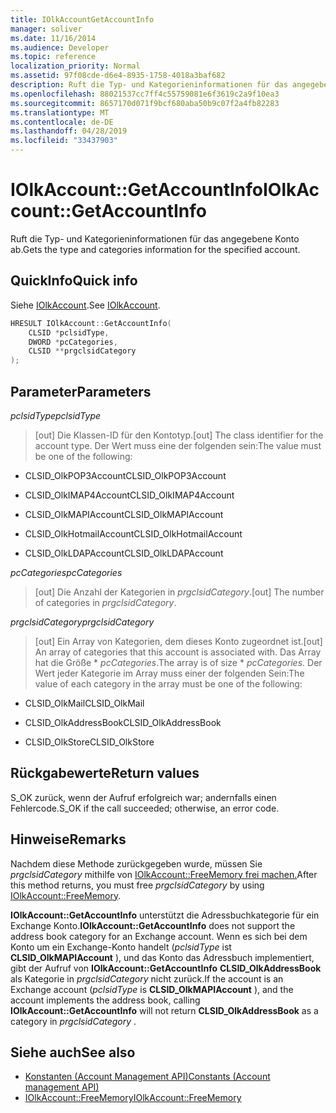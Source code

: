 ```yaml
---
title: IOlkAccountGetAccountInfo
manager: soliver
ms.date: 11/16/2014
ms.audience: Developer
ms.topic: reference
localization_priority: Normal
ms.assetid: 97f08cde-d6e4-8935-1758-4018a3baf682
description: Ruft die Typ- und Kategorieninformationen für das angegebene Konto ab.
ms.openlocfilehash: 88021537cc7ff4c55759081e6f3619c2a9f10ea3
ms.sourcegitcommit: 8657170d071f9bcf680aba50b9c07f2a4fb82283
ms.translationtype: MT
ms.contentlocale: de-DE
ms.lasthandoff: 04/28/2019
ms.locfileid: "33437903"
---
```

# <a name="iolkaccountgetaccountinfo"></a><span data-ttu-id="ee552-103">IOlkAccount::GetAccountInfo</span><span class="sxs-lookup"><span data-stu-id="ee552-103">IOlkAccount::GetAccountInfo</span></span>

<span data-ttu-id="ee552-104">Ruft die Typ- und Kategorieninformationen für das angegebene Konto ab.</span><span class="sxs-lookup"><span data-stu-id="ee552-104">Gets the type and categories information for the specified account.</span></span>
  
## <a name="quick-info"></a><span data-ttu-id="ee552-105">QuickInfo</span><span class="sxs-lookup"><span data-stu-id="ee552-105">Quick info</span></span>

<span data-ttu-id="ee552-106">Siehe [IOlkAccount](iolkaccount.md).</span><span class="sxs-lookup"><span data-stu-id="ee552-106">See [IOlkAccount](iolkaccount.md).</span></span>
  
```cpp
HRESULT IOlkAccount::GetAccountInfo(  
    CLSID *pclsidType, 
    DWORD *pcCategories, 
    CLSID **prgclsidCategory 
);

```

## <a name="parameters"></a><span data-ttu-id="ee552-107">Parameter</span><span class="sxs-lookup"><span data-stu-id="ee552-107">Parameters</span></span>

<span data-ttu-id="ee552-108">_pclsidType_</span><span class="sxs-lookup"><span data-stu-id="ee552-108">_pclsidType_</span></span>
  
> <span data-ttu-id="ee552-109">[out] Die Klassen-ID für den Kontotyp.</span><span class="sxs-lookup"><span data-stu-id="ee552-109">[out] The class identifier for the account type.</span></span> <span data-ttu-id="ee552-110">Der Wert muss eine der folgenden sein:</span><span class="sxs-lookup"><span data-stu-id="ee552-110">The value must be one of the following:</span></span>
    
   - <span data-ttu-id="ee552-111">CLSID_OlkPOP3Account</span><span class="sxs-lookup"><span data-stu-id="ee552-111">CLSID_OlkPOP3Account</span></span> 
    
   - <span data-ttu-id="ee552-112">CLSID_OlkIMAP4Account</span><span class="sxs-lookup"><span data-stu-id="ee552-112">CLSID_OlkIMAP4Account</span></span> 
    
   - <span data-ttu-id="ee552-113">CLSID_OlkMAPIAccount</span><span class="sxs-lookup"><span data-stu-id="ee552-113">CLSID_OlkMAPIAccount</span></span> 
    
   - <span data-ttu-id="ee552-114">CLSID_OlkHotmailAccount</span><span class="sxs-lookup"><span data-stu-id="ee552-114">CLSID_OlkHotmailAccount</span></span> 
    
   - <span data-ttu-id="ee552-115">CLSID_OlkLDAPAccount</span><span class="sxs-lookup"><span data-stu-id="ee552-115">CLSID_OlkLDAPAccount</span></span>
    
<span data-ttu-id="ee552-116">_pcCategories_</span><span class="sxs-lookup"><span data-stu-id="ee552-116">_pcCategories_</span></span>
  
> <span data-ttu-id="ee552-117">[out] Die Anzahl der Kategorien in  _prgclsidCategory_.</span><span class="sxs-lookup"><span data-stu-id="ee552-117">[out] The number of categories in  _prgclsidCategory_.</span></span>
    
<span data-ttu-id="ee552-118">_prgclsidCategory_</span><span class="sxs-lookup"><span data-stu-id="ee552-118">_prgclsidCategory_</span></span>
  
> <span data-ttu-id="ee552-119">[out] Ein Array von Kategorien, dem dieses Konto zugeordnet ist.</span><span class="sxs-lookup"><span data-stu-id="ee552-119">[out] An array of categories that this account is associated with.</span></span> <span data-ttu-id="ee552-120">Das Array hat die Größe \* _pcCategories_.</span><span class="sxs-lookup"><span data-stu-id="ee552-120">The array is of size \* _pcCategories_.</span></span> <span data-ttu-id="ee552-121">Der Wert jeder Kategorie im Array muss einer der folgenden Sein:</span><span class="sxs-lookup"><span data-stu-id="ee552-121">The value of each category in the array must be one of the following:</span></span>
    
   - <span data-ttu-id="ee552-122">CLSID_OlkMail</span><span class="sxs-lookup"><span data-stu-id="ee552-122">CLSID_OlkMail</span></span>
    
   - <span data-ttu-id="ee552-123">CLSID_OlkAddressBook</span><span class="sxs-lookup"><span data-stu-id="ee552-123">CLSID_OlkAddressBook</span></span>
    
   - <span data-ttu-id="ee552-124">CLSID_OlkStore</span><span class="sxs-lookup"><span data-stu-id="ee552-124">CLSID_OlkStore</span></span>
    
## <a name="return-values"></a><span data-ttu-id="ee552-125">Rückgabewerte</span><span class="sxs-lookup"><span data-stu-id="ee552-125">Return values</span></span>

<span data-ttu-id="ee552-126">S_OK zurück, wenn der Aufruf erfolgreich war; andernfalls einen Fehlercode.</span><span class="sxs-lookup"><span data-stu-id="ee552-126">S_OK if the call succeeded; otherwise, an error code.</span></span>
  
## <a name="remarks"></a><span data-ttu-id="ee552-127">Hinweise</span><span class="sxs-lookup"><span data-stu-id="ee552-127">Remarks</span></span>

<span data-ttu-id="ee552-128">Nachdem diese Methode zurückgegeben wurde, müssen Sie *prgclsidCategory* mithilfe von [IOlkAccount::FreeMemory frei machen.](iolkaccount-freememory.md)</span><span class="sxs-lookup"><span data-stu-id="ee552-128">After this method returns, you must free  *prgclsidCategory*  by using [IOlkAccount::FreeMemory](iolkaccount-freememory.md).</span></span>
  
<span data-ttu-id="ee552-129">**IOlkAccount::GetAccountInfo** unterstützt die Adressbuchkategorie für ein Exchange Konto.</span><span class="sxs-lookup"><span data-stu-id="ee552-129">**IOlkAccount::GetAccountInfo** does not support the address book category for an Exchange account.</span></span> <span data-ttu-id="ee552-130">Wenn es sich bei dem Konto um ein Exchange-Konto handelt (*pclsidType* ist **CLSID_OlkMAPIAccount** ), und das Konto das Adressbuch implementiert, gibt der Aufruf von **IOlkAccount::GetAccountInfo** **CLSID_OlkAddressBook** als Kategorie in *prgclsidCategory* nicht zurück.</span><span class="sxs-lookup"><span data-stu-id="ee552-130">If the account is an Exchange account (*pclsidType*  is **CLSID_OlkMAPIAccount** ), and the account implements the address book, calling **IOlkAccount::GetAccountInfo** will not return **CLSID_OlkAddressBook** as a category in  *prgclsidCategory*  .</span></span> 
  
## <a name="see-also"></a><span data-ttu-id="ee552-131">Siehe auch</span><span class="sxs-lookup"><span data-stu-id="ee552-131">See also</span></span>

- [<span data-ttu-id="ee552-132">Konstanten (Account Management API)</span><span class="sxs-lookup"><span data-stu-id="ee552-132">Constants (Account management API)</span></span>](constants-account-management-api.md)  
- [<span data-ttu-id="ee552-133">IOlkAccount::FreeMemory</span><span class="sxs-lookup"><span data-stu-id="ee552-133">IOlkAccount::FreeMemory</span></span>](iolkaccount-freememory.md)

